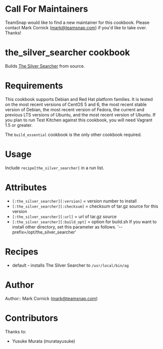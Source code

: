 # Call For Maintainers

TeamSnap would like to find a new maintainer for this cookbook. Please
contact Mark Cornick (<mark@teamsnap.com>) if you'd like to take over.
Thanks!

# the_silver_searcher cookbook

Builds [The Silver Searcher](https://github.com/ggreer/the_silver_searcher)
from source.

# Requirements

This cookbook supports Debian and Red Hat platform families. It is
tested on the most recent versions of CentOS 5 and 6, the most recent
stable version of Debian, the most recent version of Fedora, the current
and previous LTS versions of Ubuntu, and the most recent version of
Ubuntu. If you plan to run Test Kitchen against this cookbook, you will
need Vagrant 1.5 or greater.

The `build_essential` cookbook is the only other cookbook required.

# Usage

Include `recipe[the_silver_searcher]` in a run list.

# Attributes

* `[:the_silver_searcher][:version]` = version number to install
* `[:the_silver_searcher][:checksum]` = checksum of tar.gz source for this version
* `[:the_silver_searcher][:url]` = url of tar.gz source
* `[:the_silver_searcher][:build_opt]` = option for build.sh
                                         If you want to install other directory,
                                         set this parameter as follows.
                                         '--prefix=/opt/the_silver_searcher'

# Recipes

* default - installs The Silver Searcher to `/usr/local/bin/ag`

# Author

Author:: Mark Cornick (<mark@teamsnap.com>)

# Contributors

Thanks to:

* Yusuke Murata (muratayusuke)
